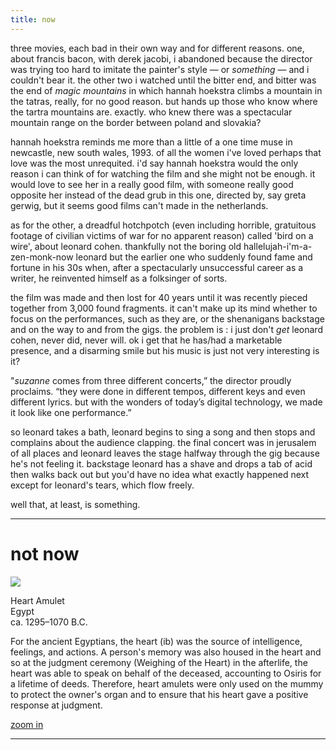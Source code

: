 ```yaml
---
title: now
---
```


three movies, each bad in their own way and for different reasons. one, about francis bacon, with derek jacobi, i abandoned because the director was trying too hard to imitate the painter's style — or *something* — and i couldn't bear it. the other two i watched until the bitter end, and bitter was the end of *magic mountains* in which hannah hoekstra climbs a mountain in the tatras, really, for no good reason. but hands up those who know where the tartra mountains are. exactly. who knew there was a spectacular mountain range on the border between poland and slovakia?

hannah hoekstra reminds me more than a little of a one time muse in newcastle, new south wales, 1993. of all the women i've loved perhaps that love was the most unrequited. i'd say hannah hoekstra would the only reason i can think of for watching the film and she might not be enough. it would love to see her in a really good film, with someone really good opposite her instead of the dead grub in this one, directed by, say greta gerwig, but it seems good films can't made in the netherlands. 

as for the other, a dreadful hotchpotch (even including horrible, gratuitous footage of civilian victims of war for no apparent reason) called 'bird on a wire', about leonard cohen. thankfully not the boring old hallelujah-i'm-a-zen-monk-now leonard but the earlier one who suddenly found fame and fortune in his 30s when, after a spectacularly unsuccessful career as a writer, he reinvented himself as a folksinger of sorts. 

the film was made and then lost for 40 years until it was recently pieced together from 3,000 found fragments. it can't make up its mind whether to focus on the performances, such as they are, or the shenanigans backstage and on the way to and from the gigs. the problem is : i just don't *get* leonard cohen, never did, never will. ok i get that he has/had a marketable presence, and a disarming smile but his music is just not very interesting is it? 

"*suzanne* comes from three different concerts,” the director proudly proclaims. “they were done in different tempos, different keys and even different lyrics. but with the wonders of today’s digital technology, we made it look like one performance.”

so leonard takes a bath, leonard begins to sing a song and then stops and complains about the audience clapping. the final concert was in jerusalem of all places and leonard leaves the stage halfway through the gig because he's not feeling it. backstage leonard has a shave and drops a tab of acid then walks back out but you'd have no idea what exactly happened next except for leonard's tears, which flow freely.

well that, at least, is something. 

----------------------

# not now

![](http://johannesk.com.s3.amazonaws.com/2020/img/heart-amulet-web.jpeg)



Heart Amulet  
Egypt  
ca. 1295–1070 B.C.  

For the ancient Egyptians, the heart (ib) was the source of intelligence, feelings, and actions. A person's memory was also housed in the heart and so at the judgment ceremony (Weighing of the Heart) in the afterlife, the heart was able to speak on behalf of the deceased, accounting to Osiris for a lifetime of deeds. Therefore, heart amulets were only used on the mummy to protect the owner's organ and to ensure that his heart gave a positive response at judgment.

[zoom in](http://johannesk.com.s3.amazonaws.com/2020/img/heart-amulet.jpg)

----------------------



![]()









